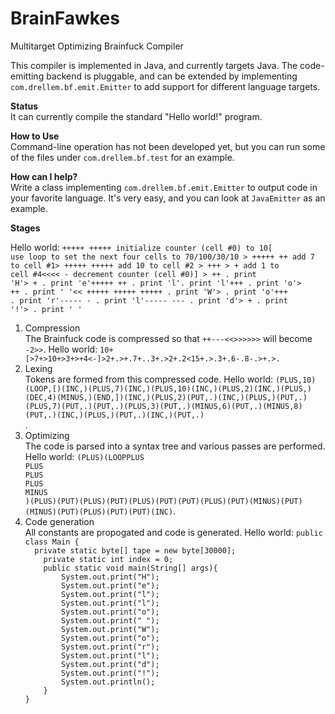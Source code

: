 BrainFawkes
===========

Multitarget Optimizing Brainfuck Compiler

This compiler is implemented in Java, and currently targets Java. The code-emitting backend is pluggable, and can be extended by implementing <code>com.drellem.bf.emit.Emitter</code> to add support for different language targets. 

<b>Status</b><br>
It can currently compile the standard "Hello world!" program.

<b>How to Use</b><br>
Command-line operation has not been developed yet, but you can run some of the files under <code>com.drellem.bf.test</code> for an example.

<b>How can I help?</b><br>
Write a class implementing <code>com.drellem.bf.emit.Emitter</code> to output code in your favorite language. It's very easy, and you can look at <code>JavaEmitter</code> as an example.

<b>Stages</b><br>

Hello world: <code>+++++ +++++             initialize counter (cell #0) to 10[                       use loop to set the next four cells to 70/100/30/10 > +++++ ++              add  7 to cell #1> +++++ +++++           add 10 to cell #2 > +++    > +                     add  1 to cell #4<<<< -                  decrement counter (cell #0)]                   > ++ .                  print 'H'> + .                   print 'e'+++++ ++ .              print 'l'.                       print 'l'+++ .                   print 'o'> ++ .                  print ' '<< +++++ +++++ +++++ .  print 'W'> .                     print 'o'+++ .                   print 'r'----- - .               print 'l'----- --- .             print 'd'> + .                   print '!'> .                     print '
'</code>

<ol>
  <li>Compression</li>
  The Brainfuck code is compressed so that <code>++---<<>>>>>></code> will become <code>-2>></code>.
  Hello world: <code>10+[>7+>10+>3+>+4<-]>2+.>+.7+..3+.>2+.2<15+.>.3+.6-.8-.>+.>.</code>
  
  <li>Lexing</li>
  Tokens are formed from this compressed code.
  Hello world: <code>(PLUS,10)(LOOP,[)(INC,)(PLUS,7)(INC,)(PLUS,10)(INC,)(PLUS,2)(INC,)(PLUS,)(DEC,4)(MINUS,)(END,])(INC,)(PLUS,2)(PUT,.)(INC,)(PLUS,)(PUT,.)(PLUS,7)(PUT,.)(PUT,.)(PLUS,3)(PUT,.)(MINUS,6)(PUT,.)(MINUS,8)(PUT,.)(INC,)(PLUS,)(PUT,.)(INC,)(PUT,.)
</code>.

  <li>Optimizing</li>
  The code is parsed into a syntax tree and various passes are performed.
  Hello world: <code>(PLUS)(LOOPPLUS
PLUS
PLUS
PLUS
MINUS
)(PLUS)(PUT)(PLUS)(PUT)(PLUS)(PUT)(PUT)(PLUS)(PUT)(MINUS)(PUT)(MINUS)(PUT)(PLUS)(PUT)(PUT)(INC)</code>.

  <li>Code generation</li>
  All constants are propogated and code is generated.
  Hello world: <code>public class Main {
  private static byte[] tape = new byte[30000];
	private static int index = 0;
	public static void main(String[] args){
		System.out.print("H");
		System.out.print("e");
		System.out.print("l");
		System.out.print("l");
		System.out.print("o");
		System.out.print(" ");
		System.out.print("W");
		System.out.print("o");
		System.out.print("r");
		System.out.print("l");
		System.out.print("d");
		System.out.print("!");
		System.out.println();
	}
}
</code>
</ol>
